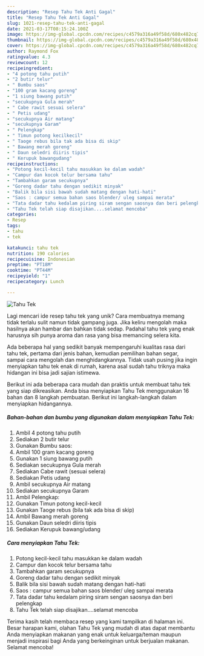 ```yaml
---
description: "Resep Tahu Tek Anti Gagal"
title: "Resep Tahu Tek Anti Gagal"
slug: 1021-resep-tahu-tek-anti-gagal
date: 2021-03-17T08:15:24.100Z
image: https://img-global.cpcdn.com/recipes/c4579a316a49f58d/680x482cq70/tahu-tek-foto-resep-utama.jpg
thumbnail: https://img-global.cpcdn.com/recipes/c4579a316a49f58d/680x482cq70/tahu-tek-foto-resep-utama.jpg
cover: https://img-global.cpcdn.com/recipes/c4579a316a49f58d/680x482cq70/tahu-tek-foto-resep-utama.jpg
author: Raymond Fox
ratingvalue: 4.3
reviewcount: 12
recipeingredient:
- "4 potong tahu putih"
- "2 butir telur"
- " Bumbu saos"
- "100 gram kacang goreng"
- "1 siung bawang putih"
- "secukupnya Gula merah"
- " Cabe rawit sesuai selera"
- " Petis udang"
- "secukupnya Air matang"
- "secukupnya Garam"
- " Pelengkap"
- " Timun potong kecilkecil"
- " Taoge rebus bila tak ada bisa di skip"
- " Bawang merah goreng"
- " Daun seledri diiris tipis"
- " Kerupuk bawangudang"
recipeinstructions:
- "Potong kecil-kecil tahu masukkan ke dalam wadah"
- "Campur dan kocok telur bersama tahu"
- "Tambahkan garam secukupnya"
- "Goreng dadar tahu dengan sedikit minyak"
- "Balik bila sisi bawah sudah matang dengan hati-hati"
- "Saos : campur semua bahan saos blender/ uleg sampai merata"
- "Tata dadar tahu kedalam piring siram sengan saosnya dan beri pelengkap"
- "Tahu Tek telah siap disajikan....selamat mencoba"
categories:
- Resep
tags:
- tahu
- tek

katakunci: tahu tek 
nutrition: 190 calories
recipecuisine: Indonesian
preptime: "PT18M"
cooktime: "PT44M"
recipeyield: "1"
recipecategory: Lunch

---
```



![Tahu Tek](https://img-global.cpcdn.com/recipes/c4579a316a49f58d/680x482cq70/tahu-tek-foto-resep-utama.jpg)

Lagi mencari ide resep tahu tek yang unik? Cara membuatnya memang tidak terlalu sulit namun tidak gampang juga. Jika keliru mengolah maka hasilnya akan hambar dan bahkan tidak sedap. Padahal tahu tek yang enak harusnya sih punya aroma dan rasa yang bisa memancing selera kita.

Ada beberapa hal yang sedikit banyak mempengaruhi kualitas rasa dari tahu tek, pertama dari jenis bahan, kemudian pemilihan bahan segar, sampai cara mengolah dan menghidangkannya. Tidak usah pusing jika ingin menyiapkan tahu tek enak di rumah, karena asal sudah tahu triknya maka hidangan ini bisa jadi sajian istimewa.




Berikut ini ada beberapa cara mudah dan praktis untuk membuat tahu tek yang siap dikreasikan. Anda bisa menyiapkan Tahu Tek menggunakan 16 bahan dan 8 langkah pembuatan. Berikut ini langkah-langkah dalam menyiapkan hidangannya.

<!--inarticleads1-->

##### Bahan-bahan dan bumbu yang digunakan dalam menyiapkan Tahu Tek:

1. Ambil 4 potong tahu putih
1. Sediakan 2 butir telur
1. Gunakan  Bumbu saos:
1. Ambil 100 gram kacang goreng
1. Gunakan 1 siung bawang putih
1. Sediakan secukupnya Gula merah
1. Sediakan  Cabe rawit (sesuai selera)
1. Sediakan  Petis udang
1. Ambil secukupnya Air matang
1. Sediakan secukupnya Garam
1. Ambil  Pelengkap:
1. Gunakan  Timun potong kecil-kecil
1. Gunakan  Taoge rebus (bila tak ada bisa di skip)
1. Ambil  Bawang merah goreng
1. Gunakan  Daun seledri diiris tipis
1. Sediakan  Kerupuk bawang/udang




<!--inarticleads2-->

##### Cara menyiapkan Tahu Tek:

1. Potong kecil-kecil tahu masukkan ke dalam wadah
1. Campur dan kocok telur bersama tahu
1. Tambahkan garam secukupnya
1. Goreng dadar tahu dengan sedikit minyak
1. Balik bila sisi bawah sudah matang dengan hati-hati
1. Saos : campur semua bahan saos blender/ uleg sampai merata
1. Tata dadar tahu kedalam piring siram sengan saosnya dan beri pelengkap
1. Tahu Tek telah siap disajikan....selamat mencoba




Terima kasih telah membaca resep yang kami tampilkan di halaman ini. Besar harapan kami, olahan Tahu Tek yang mudah di atas dapat membantu Anda menyiapkan makanan yang enak untuk keluarga/teman maupun menjadi inspirasi bagi Anda yang berkeinginan untuk berjualan makanan. Selamat mencoba!
